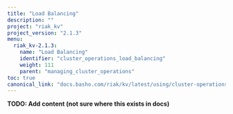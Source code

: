 ```yaml
---
title: "Load Balancing"
description: ""
project: "riak_kv"
project_version: "2.1.3"
menu:
  riak_kv-2.1.3:
    name: "Load Balancing"
    identifier: "cluster_operations_load_balancing"
    weight: 111
    parent: "managing_cluster_operations"
toc: true
canonical_link: "docs.basho.com/riak/kv/latest/using/cluster-operations/load-balancing.md"
---
```


**TODO: Add content (not sure where this exists in docs)**
